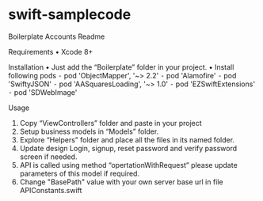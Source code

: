 # swift-samplecode
Boilerplate Accounts Readme

Requirements
	•	Xcode 8+

Installation
	•	Just add the “Boilerplate” folder in your project.
	•	Install following pods
	⁃	  pod 'ObjectMapper', '~> 2.2'
	⁃	  pod 'Alamofire'
	⁃	  pod 'SwiftyJSON'
	⁃	  pod 'AASquaresLoading', '~> 1.0'
	⁃	  pod 'EZSwiftExtensions'
	⁃	  pod 'SDWebImage'

Usage
1. Copy “ViewControllers” folder and paste in your project
2. Setup business models in “Models” folder.
3. Explore “Helpers” folder and place all the files in its named folder.
4. Update design Login, signup, reset password and verify password screen if needed.
5. API is called using method “opertationWithRequest” please update parameters of this model if required.
6. Change "BasePath" value with your own server base url in file APIConstants.swift
